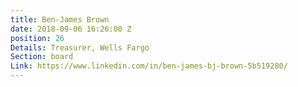 ```yaml
---
title: Ben-James Brown
date: 2018-09-06 16:26:00 Z
position: 26
Details: Treasurer, Wells Fargo
Section: board
Link: https://www.linkedin.com/in/ben-james-bj-brown-5b519280/
---
```



